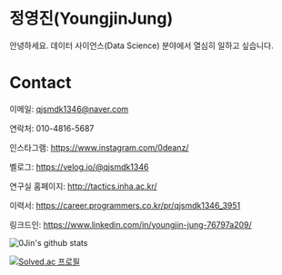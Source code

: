 # 정영진(YoungjinJung)

안녕하세요. 데이터 사이언스(Data Science) 분야에서 열심히 일하고 싶습니다.

# Contact

이메일: qjsmdk1346@naver.com

연락처: 010-4816-5687

인스타그램: https://www.instagram.com/0deanz/

벨로그: https://velog.io/@qjsmdk1346

연구실 홈페이지: http://tactics.inha.ac.kr/

이력서: https://career.programmers.co.kr/pr/qjsmdk1346_3951

링크드인: https://www.linkedin.com/in/youngjin-jung-76797a209/

![0Jin's github stats](https://github-readme-stats.vercel.app/api?username=Jung0Jin&show_icons=true)

[![Solved.ac
프로필](http://mazassumnida.wtf/api/generate_badge?boj=qjsmdk1346)](https://solved.ac/qjsmdk1346)



<!--
**Jung0Jin/Jung0Jin** is a ✨ _special_ ✨ repository because its `README.md` (this file) appears on your GitHub profile.

Here are some ideas to get you started:

- 🔭 I’m currently working on ...
- 🌱 I’m currently learning ...
- 👯 I’m looking to collaborate on ...
- 🤔 I’m looking for help with ...
- 💬 Ask me about ...
- 📫 How to reach me: ...
- 😄 Pronouns: ...
- ⚡ Fun fact: ...
-->
